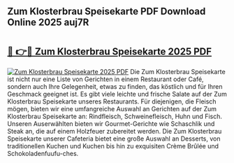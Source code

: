 ## Zum Klosterbrau Speisekarte PDF Download Online 2025 auj7R

# <h2><a href="http://gcd3eet.nevu.top/?p=Zum+Klosterbrau+Speisekarte">🔗 👉🔴 Zum Klosterbrau Speisekarte 2025 PDF</a></h2>

[![Zum Klosterbrau Speisekarte 2025 PDF](https://i.imgur.com/dBaPXMq.png)](http://gcd3eet.nevu.top/?p=Zum+Klosterbrau+Speisekarte)
Die Zum Klosterbrau Speisekarte ist nicht nur eine Liste von Gerichten in einem Restaurant oder Café, sondern auch Ihre Gelegenheit, etwas zu finden, das köstlich und für Ihren Geschmack geeignet ist. Es gibt viele leichte und frische Salate auf der Zum Klosterbrau Speisekarte unseres Restaurants. Für diejenigen, die Fleisch mögen, bieten wir eine umfangreiche Auswahl an Gerichten auf der Zum Klosterbrau Speisekarte an: Rindfleisch, Schweinefleisch, Huhn und Fisch. Unseren Auserwählten bieten wir Gourmet-Gerichte wie Schaschlik und Steak an, die auf einem Holzfeuer zubereitet werden. Die Zum Klosterbrau Speisekarte unserer Cafeteria bietet eine große Auswahl an Desserts, von traditionellen Kuchen und Kuchen bis hin zu exquisiten Crème Brûlée und Schokoladenfuufu-ches.
